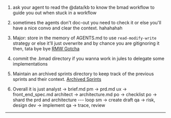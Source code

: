 1. ask your agent to read the @data/kb to know the bmad workflow to 
guide you out when stuck in a workflow

2. sometimes the agents don't doc-out you need to check it or else you'll have a nice convo and clear the context. hahahahah

3. Major: store in the memory of AGENTS.md to use `read-modify-write` strategy or else it'll just overwrite and
by chance you are gitignoring it then, tata bye bye
[RMW Gotcha](assets/bmad_rmw_gotcha.mov)

4. commit the .bmad directory if you wanna work in jules to delegate some implementations

5. Maintain an archived sprints directory to keep track of the previous sprints and their context.
[Archived Sprints](assets/archived_sprints.png)

6. Overall it is just
analyst -> brief.md
pm -> prd.md
ux -> front_end_spec.md
architect -> architecture.md
po -> checklist
po -> shard the prd and architecture
--- loop
sm -> create draft
qa -> risk, design
dev -> implement
qa -> trace, review
---